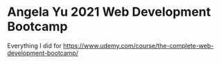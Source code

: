# Angela Yu 2021 Web Development Bootcamp
 Everything I did for https://www.udemy.com/course/the-complete-web-development-bootcamp/
